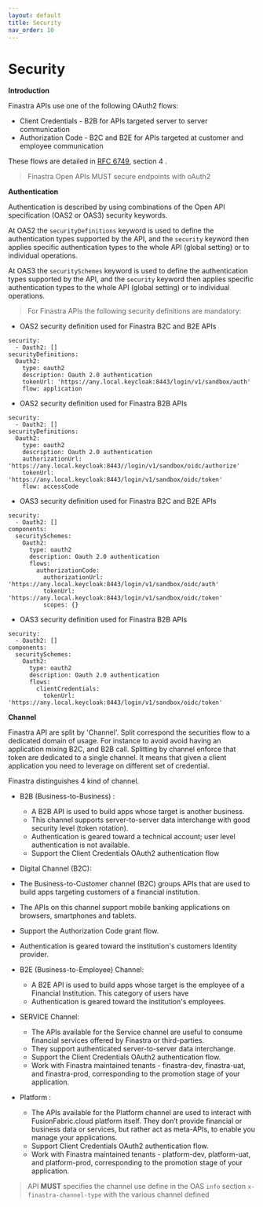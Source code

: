 ```yaml
---
layout: default
title: Security
nav_order: 10
---
```


# Security

**Introduction**

Finastra APIs use one of the following OAuth2 flows: 
- Client Credentials - B2B for APIs targeted server to server communication
- Authorization Code - B2C and B2E for APIs targeted at customer and employee communication

These flows are detailed in [RFC 6749](https://datatracker.ietf.org/doc/html/rfc6749), section 4 .

> Finastra Open APIs MUST secure endpoints with oAuth2 

**Authentication**

Authentication is described by using combinations of the Open API specification (OAS2 or OAS3) security keywords.

At OAS2 the `securityDefinitions` keyword is used to define the authentication types supported by the API, and the `security` keyword then applies specific authentication types to the whole API (global setting) or to individual operations.

At OAS3 the `securitySchemes` keyword is used to define the authentication types supported by the API, and the `security` keyword then applies specific authentication types to the whole API (global setting) or to individual operations.

> For Finastra APIs the following security definitions are mandatory:


- OAS2 security definition used for Finastra B2C and B2E APIs

``` notoggle
security:
  - Oauth2: []
securityDefinitions:
  Oauth2:
    type: oauth2
    description: Oauth 2.0 authentication
    tokenUrl: 'https://any.local.keycloak:8443/login/v1/sandbox/auth'
    flow: application
```

- OAS2 security definition used for Finastra B2B APIs

``` notoggle
security:
  - Oauth2: []
securityDefinitions:
  Oauth2:
    type: oauth2
    description: Oauth 2.0 authentication
    authorizationUrl: 'https://any.local.keycloak:8443//login/v1/sandbox/oidc/authorize'
    tokenUrl: 'https://any.local.keycloak:8443/login/v1/sandbox/oidc/token'
    flow: accessCode
```

- OAS3 security definition used for Finastra B2C and B2E APIs

``` notoggle
security:
  - Oauth2: []
components:
  securitySchemes:
    Oauth2:
      type: oauth2
      description: Oauth 2.0 authentication
      flows:
        authorizationCode:
          authorizationUrl: 'https://any.local.keycloak:8443/login/v1/sandbox/oidc/auth'
          tokenUrl: 'https://any.local.keycloak:8443/login/v1/sandbox/oidc/token'
          scopes: {}
```

- OAS3 security definition used for Finastra B2B APIs

``` notoggle
security:
  - Oauth2: []
components:
  securitySchemes:
    Oauth2:
      type: oauth2
      description: Oauth 2.0 authentication
      flows:
        clientCredentials:
          tokenUrl: 'https://any.local.keycloak:8443/login/v1/sandbox/oidc/token'
```


**Channel** 

Finastra API are split by 'Channel'. Split correspond the securities flow to a dedicated domain of usage. For instance to avoid avoid having an application mixing B2C, and B2B call.
Splitting by channel enforce that token are dedicated to a single channel. It means that given a client application you need to leverage on different set of credential. 

Finastra distinguishes 4 kind of channel. 


- B2B (Business-to-Business) : 
  - A B2B API is used to build apps whose target is another business. 
  - This channel supports server-to-server data interchange with good security level (token rotation).
  - Authentication is geared toward a technical account; user level authentication is not available.
  - Support the Client Credentials OAuth2 authentication flow

-	Digital Channel (B2C): 	
  - The Business-to-Customer channel (B2C) groups APIs that are used to build apps targeting customers of a financial institution. 
  - The APIs on this channel support mobile banking applications on browsers, smartphones and tablets. 
  - Support the Authorization Code grant flow.
  - Authentication is geared toward the institution's customers Identity provider.

- B2E (Business-to-Employee) Channel: 
  - A B2E API is used to build apps whose target is the employee of a Financial Institution. This category of users have
  - Authentication is geared toward the institution's employees.


- SERVICE Channel: 
  - The APIs available for the Service channel are useful to consume  financial services offered by Finastra or third-parties. 
  - They support authenticated server-to-server data interchange. 
  - Support the Client Credentials OAuth2 authentication flow.
  - Work with Finastra maintained tenants - finastra-dev, finastra-uat, and finastra-prod, corresponding to the promotion stage of your application.

- Platform : 
  - The APIs available for the Platform channel are used to interact with FusionFabric.cloud platform itself. They don’t provide financial or business data or services, but rather act as meta-APIs, to enable you manage your applications. 
  - Support Client Credentials OAuth2 authentication flow. 
  - Work with Finastra maintained tenants - platform-dev, platform-uat, and platform-prod, corresponding to the promotion stage of your application.

> API **MUST** specifies the channel use define in the OAS  `info` section `x-finastra-channel-type` with the various channel defined
